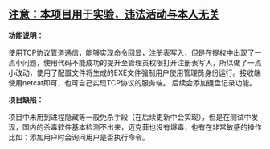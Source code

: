## <u>注意：本项目用于实验，违法活动与本人无关</u>

**功能说明：**

  使用TCP协议管道通信，能够实现命令回显，注册表写入，但是在提权中出现了一点小问题，使用代码不能成功的提升至管理员权限打开注册表写入，所以做了一点小改动，使用了配置文件将生成的EXE文件强制用户使用管理员身份运行。接收端使用netcat即可，也可自己实现TCP协议的服务端。
后续会添加键盘记录功能。

**项目缺陷：**

  项目中未用到进程隐藏等一般免杀手段（在后续更新中会实现），但是在测试中发现，国内的杀毒软件基本检测不出来，迈克菲也没有爆毒，也有在非常敏感的操作比如：添加用户时会询问用户是否执行命令。
